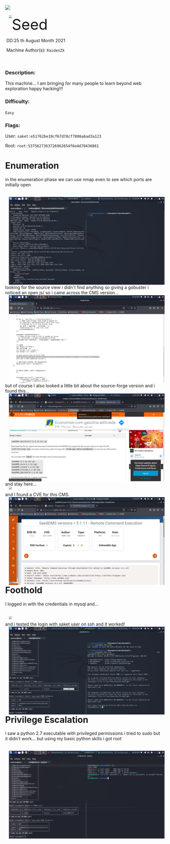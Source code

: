 ![](assets/banner.png)



<img src="assets/images/" style="margin-left: 20px; zoom: 60%;" align=left />    	<font size="10">Seed</font>

​		DD:25 th August Month 2021

​		Machine Author(s): `RaidenZX`

​		

 



### Description:

This machine...  I am bringing for many people to learn beyond web exploration
happy hacking!!!

### Difficulty:

`Easy`

### Flags:

User: `saket:e51762be19cf67d78cf7806a6ad3a123`

Root: `root:5375627363726962654f6e4d79436861`

# Enumeration

in the enumeration phase we can use nmap even to see which ports are initially open


<br>
<img src="assets/images/nmapscan.png" style="margin-left: 20px; zoom: 60%;" align=left />    

<br>
looking for the source view i didn't find anything so giving a gobuster i noticed an open js/ so i came across the CMS version...

<br>
<img src="assets/images/jsonfile.png" style="margin-left: 20px; zoom: 60%;" align=left />   

<br>
but of course I also looked a little bit about the source-forge version and i found this...

<br>
<img src="assets/images/settings.png" style="margin-left: 20px; zoom: 60%;" align=left />    

<br>
and stay here...

<br>
<img src="assets/images/settings_xml.png" style="margin-left: 20px; zoom: 60%;" align=left /> 

<br>
and I found a CVE for this CMS.

<br>
<img src="assets/images/CVE.png" style="margin-left: 20px; zoom: 60%;" align=left />

# Foothold

I logged in with the credentials in mysql and...

<br>
<img src="assets/images/mysql.png" style="margin-left: 20px; zoom: 60%;" align=left /> 

<br>
and i tested the login with saket user on ssh and it worked!

<br>
<img src="assets/images/ssh.png" style="margin-left: 20px; zoom: 60%;" align=left /> 

# Privilege Escalation

i saw a python 2.7 executable with privileged permissions i tried to sudo but it didn't work... but using my basic python skills i got root

<br>
<img src="assets/images/root.png" style="margin-left: 20px; zoom: 60%;" align=left /> 

